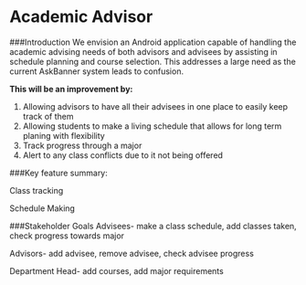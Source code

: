 
# Academic Advisor

###Introduction 
We envision an Android application capable of
handling the academic advising needs of both
advisors and advisees by assisting in schedule
planning and course selection. This addresses
a large need as the current AskBanner system
leads to confusion.

**This will be an improvement by:**
1. Allowing advisors to have all their advisees in one place to easily keep track of them
2. Allowing students to make a living schedule that allows for long term planing with flexibility
3. Track progress through a major
4. Alert to any class conflicts due to it not being offered


###Key feature summary:

Class tracking

Schedule Making

###Stakeholder Goals
Advisees- make a class schedule, add classes taken, check progress towards major

Advisors- add advisee, remove advisee, check advisee progress

Department Head- add courses, add major requirements